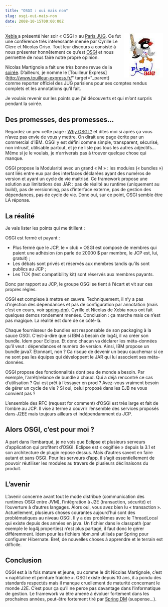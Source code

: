 ```yaml
--- 
title: "OSGI : oui mais non"
slug: osgi-oui-mais-non
date: 2008-10-15T00:00:00Z
---
```


<img src="/assets/images/posts/2008/12/parisjug-logo.jpg" style="float:right"/>

[Xebia ](http://www.xebia.fr/)a présenté hier soir « OSGI » au [Paris JUG](http://parisjug.org/). Ce fut une conférence très intéressante menée par Cyrille Le Clerc et Nicolas Griso. Tout leur discours a consisté à nous présenter honnêtement ce qu’est [OSGI](http://www.osgi.org/) et nous permettre de nous faire notre propre opinion.

Nicolas Martignole a fait une très bonne revue de la [soirée](http://www.touilleur-express.fr/2008/10/15/presentation-dosgi-au-paris-jug-naphtaline-et-peinture-fraiche). D’ailleurs, je nomme le [Touilleur Express](http://www.touilleur-express.fr/" target="_parent) comme reporter officiel des JUG parisiens pour ses comptes rendus complets et les annotations qu’il fait.

Je voulais revenir sur les points que j’ai découverts et qui m’ont surpris pendant la soirée.

## Des promesses, des promesses...

Regardez un peu cette page : [Why OSGI ?](http://www.osgi.org/About/WhyOSGi) et dites moi si après ça vous n’avez pas envie de vous y mettre. On dirait une page écrite par un commercial d’IBM. OSGI y est défini comme simple, transparent, sécurisé, non intrusif, utilisable partout, et je ne liste pas tous les autres adjectifs… Même si je le voulais, je n’arriverais pas à trouver quelque chose qui manque.

OSGI propose la Modularité avec un grand « M » : les modules (« bundles ») sont liés entre eux par des interfaces déclarées ayant des numéros de version et ayant un cycle de vie maitrisé. Ce framework propose une solution aux limitations des JAR : pas de réalité au runtime (uniquement au build), pas de versionning, pas d’interface externe, pas de gestion des dépendances, pas de cycle de vie. Donc oui, sur ce point, OSGI semble être LA réponse.

## La réalité

Je vais lister les points qui me titillent :

OSGI est fermé et payant :

* Plus fermé que le JCP, le « club » OSGI est composé de membres qui paient une adhésion (on parle de 20000 $ par membre, le JCP est, lui, gratuit) ;
* Les débats sont privés et réservés aux membres tandis qu’ils sont publics au JCP ;
* Les TCK (test compatibility kit) sont réservés aux membres payants.

Donc par rapport au JCP, le groupe OSGI se tient à l’écart et vit sur ces propres règles.

OSGI est complexe à mettre en œuvre. Techniquement, il n’y a pas d’injection des dépendances et pas de configuration par annotation (mais c’est en cours, voir [spring-dm](http://www.springframework.org/osgi)). Cyrille et Nicolas de Xebia nous ont fait quelques demos rondement menées. Conclusion : ça marche mais ce n’est pas magique. La réalité est dure de ce côté-là.

Chaque fournisseur de bundles est responsable de son packaging à la sauce OSGI. C'est-à-dire que si IBM a besoin de log4j, il va créer son bundle. Idem pour Eclipse. Et donc chacun va déclarer les méta-données qu’il veut : dépendances et numéro de version. Ainsi, IBM propose un bundle java7. Etonnant, non ? Ca risque de devenir un beau cauchemar si ce ne sont pas les équipes qui développent le JAR qui lui associent ses méta-données.

OSGI propose des fonctionnalités dont peu de monde a besoin. Par exemple, l’arrêt/relance de bundle à chaud. Qui a déjà rencontré ce cas d’utilisation ? Qui est prêt à l’essayer en prod ? Avez-vous vraiment besoin de gérer un cycle de vie ? Si oui, celui proposé dans les EJB ne vous convient pas ?

L’ensemble des RFC (request for comment) d’OSGI est très large et fait de l’ombre au JCP. Il vise à terme à couvrir l’ensemble des services proposés dans J2EE mais toujours ailleurs et indépendamment du JCP.

## Alors OSGI, c’est pour moi ?

A part dans l’embarqué, je ne vois que Eclipse et plusieurs serveurs d’application qui profitent d’OSGI. Eclipse est « osgifiée » depuis la 3.1 et son architecture de plugin repose dessus. Mais d’autres savent en faire autant et sans OSGI. Pour les serveurs d’app, il s’agit essentiellement de pouvoir réutiliser les modules au travers de plusieurs déclinaisons du produit.

## L’avenir

L’avenir concerne avant tout le mode distribué (communication des runtimes OSGI entre JVM), l’intégration à J2E (transaction, sécurité) et l’ouverture à d’autres langages. Alors oui, vous avez bien lu « transaction ». Actuellement, plusieurs choses courantes aujourd’hui sont des problématiques au niveau OSGI. Il y a des problèmes avec le ThreadLocal qui existe depuis des années en java. Un fichier dans le classpath (par exemple le log4j.properties) n’est plus partagé, il faut donc le gérer différemment. Idem pour les fichiers hbm.xml utilisés par Spring pour configurer Hibernate. Bref, de nouvelles choses à apprendre et le terrain est difficile.

## Conclusion

OSGI est à la fois mature et jeune, ou comme le dit Nicolas Martignole, c’est « naphtaline et peinture fraîche ». OSGI existe depuis 10 ans, il a pondu des standards respectés mais il manque cruellement de maturité concernant le monde J2E. C’est pour ça qu’il ne perce pas davantage dans l’informatique de gestion. Le framework va être amené à évoluer fortement dans les prochaines années, peut-être fortement tiré par [Spring DM](http://www.springframework.org/osgi) (suspense…).
